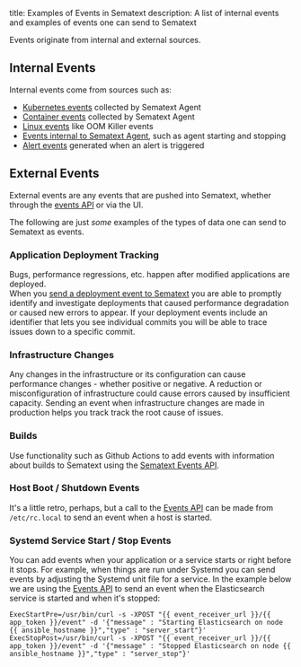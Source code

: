 title: Examples of Events in Sematext
description: A list of internal events and examples of events one can send to Sematext

Events originate from internal and external sources.

## Internal Events

Internal events come from sources such as:

* [Kubernetes events](https://sematext.com/docs/agents/sematext-agent/events/#kubernetes-events) collected by Sematext Agent
* [Container events](https://sematext.com/docs/agents/sematext-agent/events/#container-events) collected by Sematext Agent
* [Linux events](https://sematext.com/docs/agents/sematext-agent/events/#linux-events) like OOM Killer events
* [Events internal to Sematext Agent](https://sematext.com/docs/agents/sematext-agent/events/#internal-events-from-sematext-agent), such as agent starting and stopping
* [Alert events](https://sematext.com/docs/alerts/alert-events/) generated when an alert is triggered

## External Events

External events are any events that are pushed into Sematext, whether through the [events API](adding/#adding-events-via-api) or via the UI.

The following are just _some_ examples of the types of data one can send to Sematext as events.

### Application Deployment Tracking

Bugs, performance regressions, etc. happen after modified applications are deployed.  
When you [send a deployment event to Sematext](adding/#adding-events-via-api) you are able to promptly identify and investigate deployments that caused performance degradation
or caused new errors to appear.  If your deployment events include an identifier that lets you see individual commits you will be able to
trace issues down to a specific commit.

### Infrastructure Changes

Any changes in the infrastructure or its configuration can cause performance changes - whether positive or negative.   A reduction or misconfiguration of infrastructure could cause errors caused by insufficient capacity. Sending an event when infrastructure changes are made in production helps you track track the root cause of issues.

### Builds

Use functionality such as Github Actions to add events with information about builds to Sematext using the [Sematext Events API](adding/#adding-events-via-api).

### Host Boot / Shutdown Events

It's a little retro, perhaps, but a call to the [Events API](adding/#adding-events-via-api) can be made from `/etc/rc.local` to send an event when a host is started.  

### Systemd Service Start / Stop Events

You can add events when your application or a service starts or right before it stops.  For example, when things are run under Systemd you can send events by adjusting the Systemd unit file for a service.  In the example below we are using the [Events API](adding/#adding-events-via-api) to send an event when the Elasticsearch service is started and when it's stopped: 

```
ExecStartPre=/usr/bin/curl -s -XPOST "{{ event_receiver_url }}/{{ app_token }}/event" -d '{"message" : "Starting Elasticsearch on node {{ ansible_hostname }}","type" : "server_start"}'
ExecStopPost=/usr/bin/curl -s -XPOST "{{ event_receiver_url }}/{{ app_token }}/event" -d '{"message" : "Stopped Elasticsearch on node {{ ansible_hostname }}","type" : "server_stop"}'
```
